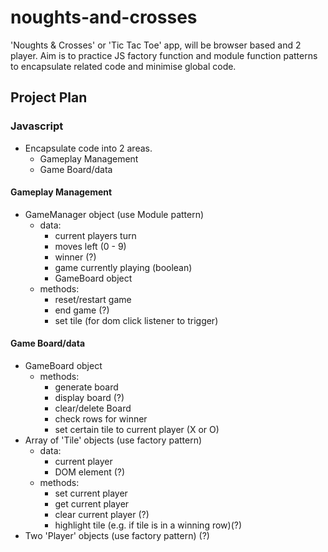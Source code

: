 # noughts-and-crosses

'Noughts & Crosses' or 'Tic Tac Toe' app, will be browser based and 2 player.
Aim is to practice JS factory function and module function patterns to encapsulate related code and minimise global code.

## Project Plan
### Javascript
- Encapsulate code into 2 areas.
  - Gameplay Management
  - Game Board/data

#### Gameplay Management
- GameManager object (use Module pattern)
  - data:
    - current players turn
    - moves left (0 - 9)
    - winner (?)
    - game currently playing (boolean)
    - GameBoard object
  - methods:
    - reset/restart game
    - end game (?)
    - set tile (for dom click listener to trigger)

#### Game Board/data
- GameBoard object
  - methods:
    - generate board
    - display board (?)
    - clear/delete Board
    - check rows for winner
    - set certain tile to current player (X or O)
- Array of 'Tile' objects (use factory pattern)
  - data:
    - current player
    - DOM element (?)
  - methods:
    - set current player
    - get current player
    - clear current player (?)
    - highlight tile (e.g. if tile is in a winning row)(?)
- Two 'Player' objects (use factory pattern) (?)
